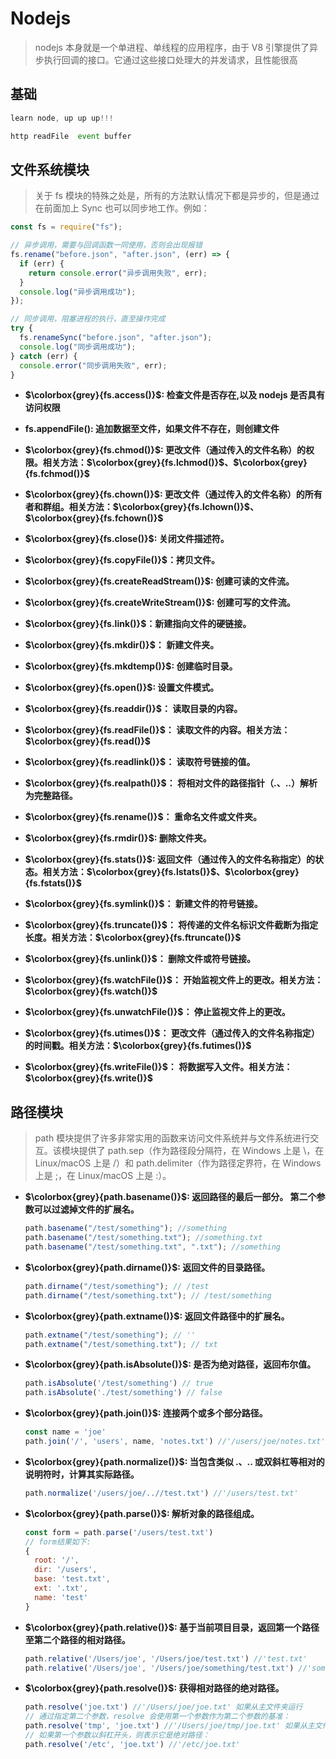 # Nodejs

> nodejs 本身就是一个单进程、单线程的应用程序，由于 V8 引擎提供了异步执行回调的接口。它通过这些接口处理大的并发请求，且性能很高

## 基础

```javascript
learn node, up up up!!!

http readFile  event buffer
```

## 文件系统模块

> 关于 fs 模块的特殊之处是，所有的方法默认情况下都是异步的，但是通过在前面加上 Sync 也可以同步地工作。例如：

```javascript
const fs = require("fs");

// 异步调用，需要与回调函数一同使用，否则会出现报错
fs.rename("before.json", "after.json", (err) => {
  if (err) {
    return console.error("异步调用失败", err);
  }
  console.log("异步调用成功");
});

// 同步调用，阻塞进程的执行，直至操作完成
try {
  fs.renameSync("before.json", "after.json");
  console.log("同步调用成功");
} catch (err) {
  console.error("同步调用失败", err);
}
```

- **$\colorbox{grey}{fs.access()}$: 检查文件是否存在,以及 nodejs 是否具有访问权限**

- **fs.appendFile(): 追加数据至文件，如果文件不存在，则创建文件**

- **$\colorbox{grey}{fs.chmod()}$: 更改文件（通过传入的文件名称）的权限。相关方法：$\colorbox{grey}{fs.lchmod()}$、$\colorbox{grey}{fs.fchmod()}$**

- **$\colorbox{grey}{fs.chown()}$: 更改文件（通过传入的文件名称）的所有者和群组。相关方法：$\colorbox{grey}{fs.lchown()}$、$\colorbox{grey}{fs.fchown()}$**

- **$\colorbox{grey}{fs.close()}$: 关闭文件描述符。**

- **$\colorbox{grey}{fs.copyFile()}$：拷贝文件。**

- **$\colorbox{grey}{fs.createReadStream()}$: 创建可读的文件流。**

- **$\colorbox{grey}{fs.createWriteStream()}$: 创建可写的文件流。**

- **$\colorbox{grey}{fs.link()}$：新建指向文件的硬链接。**

- **$\colorbox{grey}{fs.mkdir()}$： 新建文件夹。**

- **$\colorbox{grey}{fs.mkdtemp()}$: 创建临时目录。**

- **$\colorbox{grey}{fs.open()}$: 设置文件模式。**

- **$\colorbox{grey}{fs.readdir()}$： 读取目录的内容。**

- **$\colorbox{grey}{fs.readFile()}$： 读取文件的内容。相关方法：$\colorbox{grey}{fs.read()}$**

- **$\colorbox{grey}{fs.readlink()}$： 读取符号链接的值。**

- **$\colorbox{grey}{fs.realpath()}$： 将相对文件的路径指针（.、..）解析为完整路径。**

- **$\colorbox{grey}{fs.rename()}$： 重命名文件或文件夹。**

- **$\colorbox{grey}{fs.rmdir()}$: 删除文件夹。**

- **$\colorbox{grey}{fs.stats()}$: 返回文件（通过传入的文件名称指定）的状态。相关方法：$\colorbox{grey}{fs.lstats()}$、$\colorbox{grey}{fs.fstats()}$**

- **$\colorbox{grey}{fs.symlink()}$： 新建文件的符号链接。**

- **$\colorbox{grey}{fs.truncate()}$： 将传递的文件名标识文件截断为指定长度。相关方法：$\colorbox{grey}{fs.ftruncate()}$**

- **$\colorbox{grey}{fs.unlink()}$： 删除文件或符号链接。**

- **$\colorbox{grey}{fs.watchFile()}$： 开始监视文件上的更改。相关方法：$\colorbox{grey}{fs.watch()}$**

- **$\colorbox{grey}{fs.unwatchFile()}$： 停止监视文件上的更改。**

- **$\colorbox{grey}{fs.utimes()}$： 更改文件（通过传入的文件名称指定）的时间戳。相关方法：$\colorbox{grey}{fs.futimes()}$**

- **$\colorbox{grey}{fs.writeFile()}$： 将数据写入文件。相关方法：$\colorbox{grey}{fs.write()}$**

## 路径模块

> path 模块提供了许多非常实用的函数来访问文件系统并与文件系统进行交互。该模块提供了 path.sep（作为路径段分隔符，在 Windows 上是 \，在 Linux/macOS 上是 /）和 path.delimiter（作为路径定界符，在 Windows 上是 ;，在 Linux/macOS 上是 :）。

- **$\colorbox{grey}{path.basename()}$: 返回路径的最后一部分。 第二个参数可以过滤掉文件的扩展名。**

  ```javascript
  path.basename("/test/something"); //something
  path.basename("/test/something.txt"); //something.txt
  path.basename("/test/something.txt", ".txt"); //something
  ```

- **$\colorbox{grey}{path.dirname()}$: 返回文件的目录路径。**

  ```javascript
  path.dirname("/test/something"); // /test
  path.dirname("/test/something.txt"); // /test/something
  ```

- **$\colorbox{grey}{path.extname()}$: 返回文件路径中的扩展名。**

  ```javascript
  path.extname("/test/something"); // ''
  path.extname("/test/something.txt"); // txt
  ```

- **$\colorbox{grey}{path.isAbsolute()}$: 是否为绝对路径，返回布尔值。**

  ```javascript
  path.isAbsolute('/test/something') // true
  path.isAbsolute('./test/something') // false
  ```

- **$\colorbox{grey}{path.join()}$: 连接两个或多个部分路径。**

  ```javascript
  const name = 'joe'
  path.join('/', 'users', name, 'notes.txt') //'/users/joe/notes.txt'
  ```

- **$\colorbox{grey}{path.normalize()}$: 当包含类似 .、.. 或双斜杠等相对的说明符时，计算其实际路径。**

  ```javascript
  path.normalize('/users/joe/..//test.txt') //'/users/test.txt'
  ```

- **$\colorbox{grey}{path.parse()}$: 解析对象的路径组成。**

  ```javascript
  const form = path.parse('/users/test.txt')
  // form结果如下:
  {
    root: '/',
    dir: '/users',
    base: 'test.txt',
    ext: '.txt',
    name: 'test'
  }
  ```

- **$\colorbox{grey}{path.relative()}$: 基于当前项目目录，返回第一个路径至第二个路径的相对路径。**

  ```javascript
  path.relative('/Users/joe', '/Users/joe/test.txt') //'test.txt'
  path.relative('/Users/joe', '/Users/joe/something/test.txt') //'something/test.txt'
  ```

- **$\colorbox{grey}{path.resolve()}$: 获得相对路径的绝对路径。**

  ```javascript
  path.resolve('joe.txt') //'/Users/joe/joe.txt' 如果从主文件夹运行
  // 通过指定第二个参数，resolve 会使用第一个参数作为第二个参数的基准：
  path.resolve('tmp', 'joe.txt') //'/Users/joe/tmp/joe.txt' 如果从主文件夹运行
  // 如果第一个参数以斜杠开头，则表示它是绝对路径：
  path.resolve('/etc', 'joe.txt') //'/etc/joe.txt'
  ```
